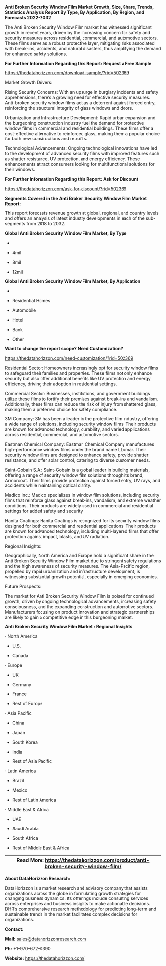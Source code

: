**Anti Broken Security Window Film Market Growth, Size, Share, Trends,
Statistics Analysis Report By Type, By Application, By Region, and
Forecasts 2022-2032**

The Anti Broken Security Window Film market has witnessed significant
growth in recent years, driven by the increasing concern for safety and
security measures across residential, commercial, and automotive
sectors. These films serve as a robust protective layer, mitigating
risks associated with break-ins, accidents, and natural disasters, thus
amplifying the demand for enhanced safety solutions.

**For Further Information Regarding this Report: Request a Free Sample**

<https://thedatahorizzon.com/download-sample/?rid=502369>

Market Growth Drivers:

Rising Security Concerns: With an upsurge in burglary incidents and
safety apprehensions, there’s a growing need for effective security
measures. Anti-broken security window films act as a deterrent against
forced entry, reinforcing the structural integrity of glass windows and
doors.

Urbanization and Infrastructure Development: Rapid urban expansion and
the burgeoning construction industry fuel the demand for protective
window films in commercial and residential buildings. These films offer
a cost-effective alternative to reinforced glass, making them a popular
choice for both new constructions and retrofits.

Technological Advancements: Ongoing technological innovations have led
to the development of advanced security films with improved features
such as shatter resistance, UV protection, and energy efficiency. These
enhancements attract consumers looking for multifunctional solutions for
their windows.

**For Further Information Regarding this Report: Ask for Discount**

<https://thedatahorizzon.com/ask-for-discount/?rid=502369>

**Segments Covered in the Anti Broken Security Window Film Market
Report:**

This report forecasts revenue growth at global, regional, and country
levels and offers an analysis of latest industry developments in each of
the sub-segments from 2018 to 2032.

**Global Anti Broken Security Window Film Market, By Type**

-   

-   4mil

-   8mil

-   12mil

**Global Anti Broken Security Window Film Market, By Application**

-   

-   Residential Homes

-   Automobile

-   Hotel

-   Bank

-   Other

**Want to change the report scope? Need Customization?**

<https://thedatahorizzon.com/need-customization/?rid=502369>

Residential Sector: Homeowners increasingly opt for security window
films to safeguard their families and properties. These films not only
enhance security but also offer additional benefits like UV protection
and energy efficiency, driving their adoption in residential settings.

Commercial Sector: Businesses, institutions, and government buildings
utilize these films to fortify their premises against break-ins and
vandalism. Additionally, these films can reduce the risk of injury from
shattered glass, making them a preferred choice for safety compliance.

3M Company: 3M has been a leader in the protective film industry,
offering a wide range of solutions, including security window films.
Their products are known for advanced technology, durability, and varied
applications across residential, commercial, and automotive sectors.

Eastman Chemical Company: Eastman Chemical Company manufactures
high-performance window films under the brand name LLumar. Their
security window films are designed to enhance safety, provide shatter
resistance, and offer solar control, catering to diverse customer needs.

Saint-Gobain S.A.: Saint-Gobain is a global leader in building
materials, offering a range of security window film solutions through
its brand, Armorcoat. Their films provide protection against forced
entry, UV rays, and accidents while maintaining optical clarity.

Madico Inc.: Madico specializes in window film solutions, including
security films that reinforce glass against break-ins, vandalism, and
extreme weather conditions. Their products are widely used in commercial
and residential settings for added safety and security.

Hanita Coatings: Hanita Coatings is recognized for its security window
films designed for both commercial and residential applications. Their
products are known for advanced technology, including multi-layered
films that offer protection against impact, blasts, and UV radiation.

Regional Insights:

Geographically, North America and Europe hold a significant share in the
Anti Broken Security Window Film market due to stringent safety
regulations and the high awareness of security measures. The
Asia-Pacific region, propelled by rapid urbanization and infrastructure
development, is witnessing substantial growth potential, especially in
emerging economies.

Future Prospects:

The market for Anti Broken Security Window Film is poised for continued
growth, driven by ongoing technological advancements, increasing safety
consciousness, and the expanding construction and automotive sectors.
Manufacturers focusing on product innovation and strategic partnerships
are likely to gain a competitive edge in this burgeoning market.

**Anti Broken Security Window Film Market : Regional Insights**

· North America

-   U.S.

-   Canada

· Europe

-   UK

-   Germany

-   France

-   Rest of Europe

· Asia Pacific

-   China

-   Japan

-   South Korea

-   India

-   Rest of Asia Pacific

· Latin America

-   Brazil

-   Mexico

-   Rest of Latin America

· Middle East & Africa

-   UAE

-   Saudi Arabia

-   South Africa

-   Rest of Middle East & Africa

| **Read More:** <https://thedatahorizzon.com/product/anti-broken-security-window-film/> |
|----------------------------------------------------------------------------------------|

**About DataHorizzon Research:**

DataHorizzon is a market research and advisory company that assists
organizations across the globe in formulating growth strategies for
changing business dynamics. Its offerings include consulting services
across enterprises and business insights to make actionable decisions.
DHR’s comprehensive research methodology for predicting long-term and
sustainable trends in the market facilitates complex decisions for
organizations.

**Contact:**

**Mail:** <sales@datahorizzonresearch.com>

**Ph:** +1–970–672–0390

**Website:** <https://thedatahorizzon.com/>
